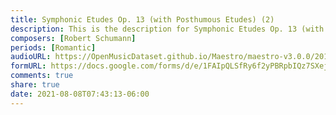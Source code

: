 ```yaml
---
title: Symphonic Etudes Op. 13 (with Posthumous Etudes) (2)
description: This is the description for Symphonic Etudes Op. 13 (with Posthumous Etudes) by Robert Schumann
composers: [Robert Schumann]
periods: [Romantic]
audioURL: https://OpenMusicDataset.github.io/Maestro/maestro-v3.0.0/2014/MIDI-UNPROCESSED_21-22_R1_2014_MID--AUDIO_21_R1_2014_wav--8.midi
formURL: https://docs.google.com/forms/d/e/1FAIpQLSfRy6f2yPBRpbIQz7SXejwkOFvtfoptr1LzUQFWEJA_TXmtAQ/viewform
comments: true
share: true
date: 2021-08-08T07:43:13-06:00
---
```

